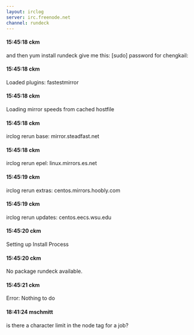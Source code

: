 ```yaml
---
layout: irclog
server: irc.freenode.net
channel: rundeck
---
```


#### 15:45:18 ckm
 and then yum install rundeck give me this: \[sudo\] password for chengkail:
#### 15:45:18 ckm
 Loaded plugins: fastestmirror
#### 15:45:18 ckm
 Loading mirror speeds from cached hostfile
#### 15:45:18 ckm
 irclog rerun base: mirror.steadfast.net
#### 15:45:18 ckm
 irclog rerun epel: linux.mirrors.es.net
#### 15:45:19 ckm
 irclog rerun extras: centos.mirrors.hoobly.com
#### 15:45:19 ckm
 irclog rerun updates: centos.eecs.wsu.edu
#### 15:45:20 ckm
 Setting up Install Process
#### 15:45:20 ckm
 No package rundeck available.
#### 15:45:21 ckm
 Error: Nothing to do
#### 18:41:24 mschmitt
 is there a character limit in the node tag for a job?
